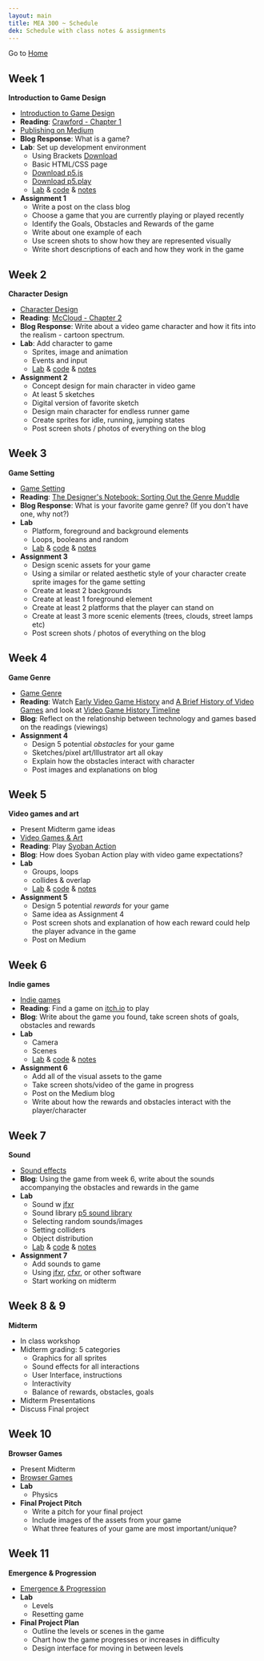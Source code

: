 ```yaml
---
layout: main
title: MEA 300 ~ Schedule
dek: Schedule with class notes & assignments
---
```


Go to [Home](index.html)


## Week 1
**Introduction to Game Design**
- [Introduction to Game Design](week1/)
- **Reading**: [Crawford - Chapter 1](readings/crawford.pdf)
- [Publishing on Medium](week1/medium.html)
- **Blog Response**: What is a game?
- **Lab**: Set up development environment
	- Using Brackets [Download](http://brackets.io/)
	- Basic HTML/CSS page
	- [Download p5.js](https://github.com/processing/p5.js/releases/download/0.5.14/p5.min.js)
	- [Download p5.play](https://github.com/molleindustria/p5.play/archive/master.zip)
	- [Lab](week1/lab/) & [code](https://github.com/owenroberts/mea300/tree/master/week1/lab) & [notes](week1/lab.html)
- **Assignment 1**
	- Write a post on the class blog
	- Choose a game that you are currently playing or played recently
	- Identify the Goals, Obstacles and Rewards of the game
	- Write about one example of each
	- Use screen shots to show how they are represented visually
	- Write short descriptions of each and how they work in the game

## Week 2
**Character Design**
- [Character Design](week2/)
- **Reading**: [McCloud - Chapter 2](readings/mccloud.pdf)
- **Blog Response**: Write about a video game character and how it fits into the realism - cartoon spectrum.
- **Lab**: Add character to game
	- Sprites, image and animation
	- Events and input
	- [Lab](week2/lab/) & [code](https://github.com/owenroberts/mea300/tree/master/week2/lab) & [notes](week2/lab.html)
- **Assignment 2**
	- Concept design for main character in video game
	- At least 5 sketches
	- Digital version of favorite sketch
	- Design main character for endless runner game
	- Create sprites for idle, running, jumping states
	- Post screen shots / photos of everything on the blog

## Week 3
**Game Setting**
- [Game Setting](week3/)
- **Reading**: [The Designer's Notebook: Sorting Out the Genre Muddle](https://www.gamasutra.com/view/feature/132463/the_designers_notebook_sorting_.php)
- **Blog Response**: What is your favorite game genre?  (If you don't have one, why not?)
- **Lab**
	- Platform, foreground and background elements
	- Loops, booleans and random
	- [Lab](week3/lab/) & [code](https://github.com/owenroberts/mea300/tree/master/week3/lab) & [notes](week3/lab.html)
- **Assignment 3**
	- Design scenic assets for your game
	- Using a similar or related aesthetic style of your character create sprite images for the game setting
	- Create at least 2 backgrounds
	- Create at least 1 foreground element
	- Create at least 2 platforms that the player can stand on
	- Create at least 3 more scenic elements (trees, clouds, street lamps etc)
	- Post screen shots / photos of everything on the blog

## Week 4
**Game Genre**
- [Game Genre](week4/)
- **Reading**: Watch [Early Video Game History](https://www.youtube.com/watch?v=uuxoThzFPPw) and [A Brief History of Video Games](https://www.youtube.com/watch?v=GoyGlyrYb9c) and look at [Video Game History Timeline](http://www.museumofplay.org/about/icheg/video-game-history/timeline)
- **Blog**: Reflect on the relationship between technology and games based on the readings (viewings)
- **Assignment 4**
	- Design 5 potential *obstacles* for your game
	- Sketches/pixel art/Illustrator art all okay
	- Explain how the obstacles interact with character
	- Post images and explanations on blog

## Week 5
**Video games and art**
- Present Midterm game ideas
- [Video Games & Art](week5/)
- **Reading**: Play [Syoban Action](https://int3.github.io/open-syobon-action.js/)
- **Blog**: How does Syoban Action play with video game expectations?
- **Lab**
	- Groups, loops
	- collides & overlap
	- [Lab](week5/lab/) & [code](https://github.com/owenroberts/mea300/tree/master/week5/lab) & [notes](week5/lab.html)
- **Assignment 5**
	- Design 5 potential *rewards* for your game
	- Same idea as Assignment 4
	- Post screen shots and explanation of how each reward could help the player advance in the game
	- Post on Medium

## Week 6
**Indie games**
- [Indie games](week6/indie.html)
- **Reading**: Find a game on <a href="https://itch.io/" target="blank">itch.io</a> to play
- **Blog**: Write about the game you found, take screen shots of goals, obstacles and rewards
- **Lab**
	- Camera
	- Scenes
	- [Lab](week6/lab/) & [code](https://github.com/owenroberts/mea300/tree/master/week6/lab) & [notes](week6/lab.html)
- **Assignment 6**
	- Add all of the visual assets to the game
	- Take screen shots/video of the game in progress
	- Post on the Medium blog
	- Write about how the rewards and obstacles interact with the player/character
	
## Week 7
**Sound**
- [Sound effects](week7/sound.html)
- **Blog**: Using the game from week 6, write about the sounds accompanying the obstacles and rewards in the game
- **Lab**
	- Sound w <a href="https://jfxr.frozenfractal.com/" target="blank">jfxr</a>
	- Sound library <a href="https://raw.githubusercontent.com/processing/p5.js-sound/master/lib/p5.sound.js" target="blank">p5 sound library</a>
	- Selecting random sounds/images
	- Setting colliders
	- Object distribution
	- [Lab](week7/lab/) & [code](https://github.com/owenroberts/mea300/tree/master/week7/lab) & [notes](week7/lab.html)
- **Assignment 7**
	- Add sounds to game
	- Using <a href="https://jfxr.frozenfractal.com/" target="blank">jfxr</a>, <a href="http://thirdcog.eu/apps/cfxr" target="blank">cfxr</a>, or other software
	- Start working on midterm

## Week 8 & 9
**Midterm**
- In class workshop
- Midterm grading: 5 categories
	- Graphics for all sprites
	- Sound effects for all interactions
	- User Interface, instructions
	- Interactivity
	- Balance of rewards, obstacles, goals
- Midterm Presentations
- Discuss Final project

## Week 10
**Browser Games**
- Present Midterm
- [Browser Games](week10/)
- **Lab**
	- Physics
- **Final Project Pitch**
	- Write a pitch for your final project
	- Include images of the assets from your game
	- What three features of your game are most important/unique?

## Week 11
**Emergence & Progression**
- [Emergence & Progression](week11/)
- **Lab**
	- Levels
	- Resetting game
- **Final Project Plan**
	- Outline the levels or scenes in the game
	- Chart how the game progresses or increases in difficulty
	- Design interface for moving in between levels

<!-- 

week	lecture			lab
12		user testing	music
13		mechanics		game dynamics
14		workshop		workshop
15 		final 			final

week 9
browser games - emergence of online games

github, collaboration
emergent vs progression
music
user testing


choose final groups

http://owenroberts.github.io/videogames/week8/index.html
http://imranunit40.blogspot.com/2015/05/goals-challenges-and-rewards.html
http://jeremycouillard.com/newMedia/gameDesign.html
http://graysonearle.com/edu/gamepro/
	- https://www.primagames.com/games/super-mario-3d-world/feature/15-greatest-moments-sega-and-nintendo-16-bit-console-war
	- http://keithburgun.net/randomness-and-game-design/

week 8
- group assignment
- collaboratin
- github

week 9 
- storytelling in games
- emergent vs progressive games
- game worlds

week 10 
- sound

week 11
- prototyping

week 12 
- user testing

week 13
- iterating on design and features

week 14-15
- final workshop

randomness

 -->